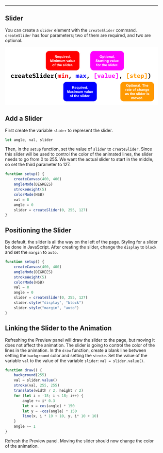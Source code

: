 ---
## Slider

You can create a `slider` element with the `createSlider` command. `createSlider` has four parameters; two of them are required, and two are optional.

![The parameters that are passed to the createSlider function are min, max, value and step. The first two parameters are required and the second two are optional](.guides/img/createSlider.png)

## Add a Slider

First create the variable `slider` to represent the slider.

```javascript
let angle, val, slider
```

Then, in the `setup` function, set the value of `slider` to `createSlider`. Since this slider will be used to control the color of the animated lines, the slider needs to go from 0 to 255. We want the actual slider to start in the middle, so set the third parameter to 127.

```javascript
function setup() {
    createCanvas(400, 400)
    angleMode(DEGREES)
    strokeWeight(5)
    colorMode(HSB)
    val = 0
    angle = 0
    slider = createSlider(0, 255, 127)
}
```

## Positioning the Slider

By default, the slider is all the way on the left of the page. Styling for a slider be done in JavaScript. After creating the slider, change the `display` to `block` and set the `margin` to `auto`.

```javascript
function setup() {
    createCanvas(400, 400)
    angleMode(DEGREES)
    strokeWeight(5)
    colorMode(HSB)
    val = 0
    angle = 0
    slider = createSlider(0, 255, 127)
    slider.style("display", "block")
    slider.style("margin", "auto")
}
```

## Linking the Slider to the Animation

Refreshing the Preview panel will draw the slider to the page, but moving it does not affect the animation. The slider is going to control the color of the lines in the animation. In the `draw` function, create a blank line between setting the `background` color and setting the `stroke`. Set the value of the variable `val` to the value of the variable `slider`: `val = slider.value()`.

```javascript
function draw() {
    background(255)
    val = slider.value()
    stroke(val, 255, 255)
    translate(width / 2, height / 2)
    for (let i = -18; i < 18; i++) {
        angle += i* 0.3
        let x = cos(angle) * 150
        let y = -cos(angle) * 150
        line(x, i * 10 + 10, y, i* 10 + 10)
    }
    angle += 1 
}
```

Refresh the Preview panel. Moving the slider should now change the color of the animation.